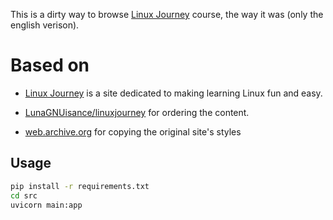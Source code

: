 This is a dirty way to browse  [Linux Journey](https://linuxjourney.com) course, the way it was (only the english verison).

# Based on

* [Linux Journey](https://linuxjourney.com) is a site dedicated to making learning Linux fun and easy.

* [LunaGNUisance/linuxjourney](https://github.com/LunaGNUisance/linuxjourney) for ordering the content.

* [web.archive.org](https://web.archive.org/web/20220706072307/https://linuxjourney.com/) for copying the original site's styles


## Usage
```bash
pip install -r requirements.txt
cd src
uvicorn main:app
```
